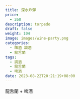 ```yaml
---
title: 深水炸彈
price:
  - 260
description: torpedo
draft: false
weight: 104
image: images/wine-party.png
categories:
  - 啤酒 調酒
  - 龍舌蘭
tags:
  - 調酒
  - 龍舌蘭
  - 啤酒
date: 2023-08-22T20:21:19+08:00
---
```

 龍舌蘭 + 啤酒